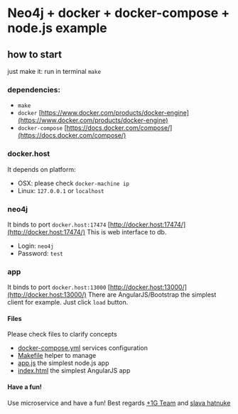 # Neo4j + docker + docker-compose + node.js example

## how to start
just make it: run in terminal `make`

### dependencies:
- `make`
- `docker` [https://www.docker.com/products/docker-engine](https://www.docker.com/products/docker-engine)
- `docker-compose` [https://docs.docker.com/compose/](https://docs.docker.com/compose/)

### docker.host
It depends on platform:
- OSX: please check `docker-machine ip`
- Linux: `127.0.0.1` or `localhost`

### neo4j
It binds to port `docker.host:17474` [http://docker.host:17474/](http://docker.host:17474/) This is web interface to db.
- Login: `neo4j`
- Password: `test`

### app
It binds to port `docker.host:13000` [http://docker.host:13000/](http://docker.host:13000/)
There are AngularJS/Bootstrap the simplest client for example. Just click `load` button.

#### Files
Please check files to clarify concepts
- [docker-compose.yml](docker-compose.yml) services configuration
- [Makefile](Makefile) helper to manage 
- [app.js](./app/app.js) the simplest node.js app
- [index.html](./app/view/index.html) the simplest AngularJS app

#### Have a fun! 
Use microservice and have a fun!
Best regards [+1G Team](http://plus1generation.com/) and [slava hatnuke](https://ua.linkedin.com/in/slavahatnuke)
